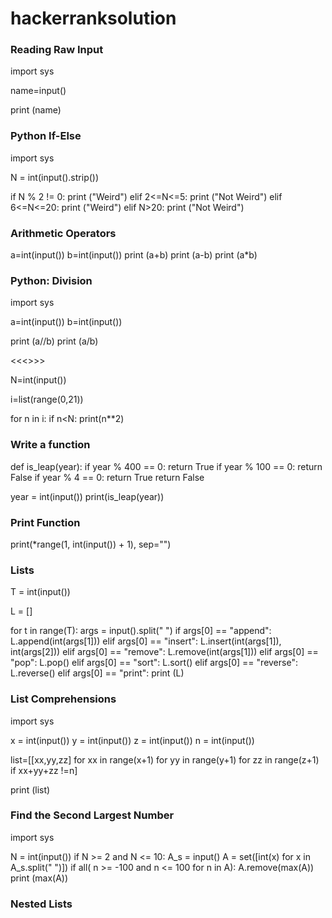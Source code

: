# hackerranksolution

### Reading Raw Input ###

import sys

name=input()

print (name)

### Python If-Else ###

import sys

N = int(input().strip())

if N % 2 != 0:
    print ("Weird")
elif 2<=N<=5:
    print ("Not Weird")
elif 6<=N<=20:
    print ("Weird")
elif N>20:
    print ("Not Weird")


### Arithmetic Operators ###

a=int(input())
b=int(input())
print (a+b)
print (a-b)
print (a*b)


### Python: Division ###

import sys

a=int(input())
b=int(input())

print (a//b)
print (a/b)

<<<<Loops>>>>

N=int(input())

i=list(range(0,21))

for n in i:
    if n<N:
        print(n**2)

### Write a function ###

def is_leap(year):
    if year % 400 == 0:
        return True
    if year % 100 == 0:
        return False
    if year % 4 == 0:
        return True
    return False

year = int(input())
print(is_leap(year))

### Print Function ###
print(*range(1, int(input()) + 1), sep="")  

### Lists ###
T = int(input())

L = []

for t in range(T):
    args = input().split(" ")
    if args[0] == "append":
        L.append(int(args[1]))
    elif args[0] == "insert":
        L.insert(int(args[1]), int(args[2]))
    elif args[0] == "remove":
        L.remove(int(args[1]))
    elif args[0] == "pop":
        L.pop()
    elif args[0] == "sort":
        L.sort()
    elif args[0] == "reverse":
        L.reverse()
    elif args[0] == "print":
        print (L)

### List Comprehensions ###
import sys

x = int(input())
y = int(input())
z = int(input())
n = int(input())

list=[[xx,yy,zz] for xx in range(x+1) for yy in range(y+1) for zz in range(z+1) if xx+yy+zz !=n]

print (list)

### Find the Second Largest Number ###

import sys

N = int(input())
if N >= 2 and N <= 10:
    A_s = input()
    A = set([int(x) for x in A_s.split(" ")])
    if all( n >= -100 and n <= 100 for n in A):
        A.remove(max(A))
    print (max(A))
    
    
### Nested Lists ###
